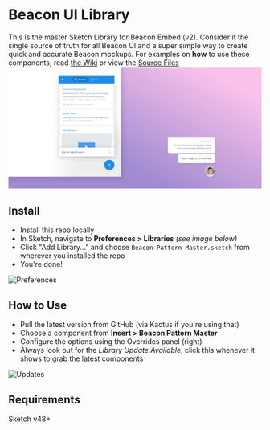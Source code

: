 # Beacon UI Library
This is the master Sketch Library for Beacon Embed (v2). Consider it the single source of truth for all Beacon UI and a super simple way to create quick and accurate Beacon mockups. For examples on **how** to use these components, read [the Wiki](https://github.com/helpscout/library-beacon/wiki) or view the [Source Files](https://github.com/helpscout/library-beacon/blob/master/Beacon%20Example%20Usage.sketch) 
![Cover](https://github.com/helpscout/library-beacon/blob/master/Latest/In%20Browser.jpg?raw=true)

## Install
- Install this repo locally
- In Sketch, navigate to **Preferences > Libraries** *(see image below)*
- Click "Add Library..." and choose `Beacon Pattern Master.sketch` from wherever you installed the repo
- You're done!

![Preferences](https://dha4w82d62smt.cloudfront.net/items/3u2F1h3m403N0Q1r0X2h/Library.jpeg)

## How to Use
- Pull the latest version from GitHub (via Kactus if you're using that)
- Choose a component from **Insert > Beacon Pattern Master**
- Configure the options using the Overrides panel (right)
- Always look out for the *Library Update Available*, click this whenever it shows to grab the latest components

![Updates](https://d1ax1i5f2y3x71.cloudfront.net/items/1W232c1H0U0J3L0j1w1l/Screen%20Shot%202017-12-15%20at%2010.22.56%20am.png)

## Requirements
Sketch v48+
